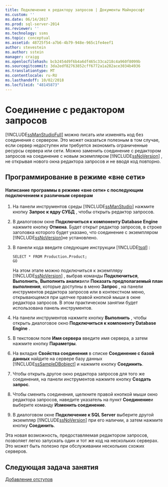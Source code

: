 ```yaml
---
title: Подключение к редактору запросов | Документы Майкрософт
ms.custom: ''
ms.date: 06/14/2017
ms.prod: sql-server-2014
ms.reviewer: ''
ms.technology: ssms
ms.topic: conceptual
ms.assetid: 48725f54-a7b6-4b79-948e-965c1fe4eef1
author: stevestein
ms.author: sstein
manager: craigg
ms.openlocfilehash: bcb2454d9f6b4a6df465c33ca218c4a960f8099b
ms.sourcegitcommit: 3da2edf82763852cff6772a1a282ace3034b4936
ms.translationtype: MT
ms.contentlocale: ru-RU
ms.lasthandoff: 10/02/2018
ms.locfileid: "48145873"
---
```

# <a name="connecting-with-query-editor"></a>Соединение с редактором запросов
  [!INCLUDE[ssManStudioFull](../../includes/ssmanstudiofull-md.md)] можно писать или изменять код без соединения с сервером. Это может оказаться полезным в том случае, если сервер недоступен или требуется экономить ограниченные ресурсы сервера или сети. Можно заменить соединение с редактором запросов на соединение с новым экземпляром [!INCLUDE[ssNoVersion](../../includes/ssnoversion-md.md)] , не открывая нового окна редактора запросов и не вводя код повторно.  
  
## <a name="coding-offline"></a>Программирование в режиме «вне сети»  
  
#### <a name="to-write-code-offline-and-then-connect-to-different-servers"></a>Написание программы в режиме «вне сети» с последующим подключением к различным серверам  
  
1.  На панели инструментов среды [!INCLUDE[ssManStudio](../../includes/ssmanstudio-md.md)] нажмите кнопку **Запрос к ядру СУБД** , чтобы открыть редактор запросов.  
  
2.  В диалоговом окне **Подключиться к компоненту Database Engine** нажмите кнопку **Отмена**. Будет открыт редактор запросов, в строке заголовка которого будет указано, что соединение с экземпляром [!INCLUDE[ssNoVersion](../../includes/ssnoversion-md.md)]не установлено.  
  
3.  В панели кода введите следующие инструкции [!INCLUDE[tsql](../../includes/tsql-md.md)] :  
  
    ```  
    SELECT * FROM Production.Product;  
    GO  
    ```  
  
     На этом этапе можно подключиться к экземпляру [!INCLUDE[ssNoVersion](../../includes/ssnoversion-md.md)] , выбрав команды **Подключиться**, **Выполнить**, **Выполнить анализ**или **Показать предполагаемый план выполнения**, которые доступны в меню **Запрос** , на панели инструментов редактора запросов или в контекстном меню, открывающемся при щелчке правой кнопкой мыши в окне редактора запросов. В этом практическом занятии будет использована панель инструментов.  
  
4.  На панели инструментов нажмите кнопку **Выполнить** , чтобы открыть диалоговое окно **Подключиться к компоненту Database Engine** .  
  
5.  В текстовом поле **Имя сервера** введите имя сервера, а затем нажмите кнопку **Параметры**.  
  
6.  На вкладке **Свойства соединения** в списке **Соединение с базой данных** найдите на сервере базу данных [!INCLUDE[ssSampleDBobject](../../includes/sssampledbobject-md.md)] и нажмите кнопку **Соединить**.  
  
7.  Чтобы открыть другое окно редактора запросов для того же соединения, на панели инструментов нажмите кнопку **Создать запрос**.  
  
8.  Чтобы сменить соединения, щелкните правой кнопкой мыши окно редактора запросов, наведите указатель на пункт **Соединение**и выберите команду **Изменить соединение**.  
  
9. В диалоговом окне **Подключение к SQL Server** выберите другой экземпляр [!INCLUDE[ssNoVersion](../../includes/ssnoversion-md.md)] при его наличии, а затем нажмите кнопку **Соединить**.  
  
 Эта новая возможность, предоставляемая редактором запросов, позволяет легко запускать один и тот же код на нескольких серверах. Это может быть полезно при обслуживании нескольких схожих серверов.  
  
## <a name="next-task-in-lesson"></a>Следующая задача занятия  
 [Добавление отступов](lesson-2-2-adding-indentation.md)  
  
  
